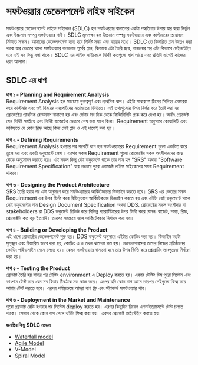 # সফটওয়্যার ডেভেলপমেন্ট লাইফ সাইকেল
সফটওয়্যার ডেভেলপমেন্ট লাইফ সাইকেল (SDLC) হল সফটওয়্যার বানানোর একটা পদ্ধতিগত উপায় যার দ্বারা নির্ভুল এবং উচ্চমান সম্পন্ন সফটওয়্যার পাই। SDLC মূললক্ষ্য হল উচ্চমান সম্পন্ন সফটওয়্যার এবং কাস্টমারের প্রয়োজন মিটাতে সক্ষম। আমাদের ডেভেলপমেন্ট হতে হবে নির্দিষ্ট সময় এবং ব্যয়ের মধ্যে। SDLC তে বিস্তারিত প্লান উল্লেখ করা থাকে যার ভেতরে থাকে সফটওয়্যার বানানোর পূর্বের প্লান, কিভাবে এটা তৈরি হবে, বানানোর পর এটা কিভাবে মেইনটেইন হবে এই সব কিছু বলা থাকে। SDLC এর লাইফ সাইকেলে নির্দিষ্ট কতগুলো ধাপ আছে এবং প্রতিটা ধাপেই কাজের ধরন আলাদা।                       

## SDLC এর ধাপ        
**ধাপ ১ - Planning and Requirement Analysis**          
Requirement Analysis হল সবচেয়ে গুরুত্বপূর্ণ এবং প্রাথমিক ধাপ। এইটা সাধারণত টিমের সিনিয়র মেম্বাররা  করে কাস্টমার এবং ওই বিষয়ের এক্সপার্টদের মতামতের ভিত্তিতে। এই তথ্যগুলোর উপর নির্ভর করে তৈরি করা হয় প্রোজেক্টের প্রাথমিক রোডম্যাপ বানানো হয় এবং সেটার সব দিক থেকে ফিজিবিলিটি চেক করে দেখা হয়। অর্থাৎ প্রোজেক্ট যেন নির্দিষ্ট সমইয়ে এবং নির্দিষ্ট বাজেটের ভেতরে শেষ করা যাবে কিনা। Requirement অনুসারে কোয়ালিটি এবং ভবিষ্যতে যে কোন রিস্ক আছে কিনা সেই প্লান ও এই ধাপেই করা হয়।              

**ধাপ ২ - Defining Requirements**     
Requirement Analysis হওয়ার পর পরবর্তী ধাপ হল সফটওয়্যারের Requirement গুলো একত্রিত করে তুলে ধরা এবং একটা ডকুমেন্টে লেখা। এরপর সকল Requirement গুলো প্রোজেক্টের সকল অংশীদারদের কাছ থেকে অনুমোদন করাতে হয়। এই সকল কিছু যেই ডকুমেন্টে থাকে তার নাম হল "SRS" অথবা "Software Requirement Specification" যার ভেতরে পুরো প্রোজেক্ট লাইফ সাইকেলের সমস্ত Requirement থাকবে।                 

**ধাপ ৩ - Designing the Product Architecture**    
SRS তৈরি হবার পর এটা অনুসরণ করে সফটওয়ারের আর্কিটেকচার ডিজাইন করতে হবে। SRS এর ভেতরে সমস্ত Requirement এর উপর ভিত্তি করে বিভিন্নভাবে আর্কিটেকচার ডিজাইন করতে হয় এবং এইটা যেই ডকুমেন্টে থাকে সেই ডকুমেন্টের নাম Design Document Specification অথবা DDS. প্রোজেক্টের সকল অংশীদার বা stakeholders রা DDS ডকুমেন্ট রিভিউ করে বিভিন্ন প্যারামিটারের উপর ভিত্তি করে যেমনঃ বাজেট, সময়, রিস্ক, প্রোজেক্টটা কত বড় ইত্যাদি। তারপর সবচেয়ে ভাল আর্কিটেকচার নির্ধারন করা হয়। 

**ধাপ ৪ - Building or Developing the Product**     
এই ধাপে প্রোডাক্টের ডেভেলপমেন্ট শুরু হয়। DDS ডকুমেন্ট অনুসারে এইটার কোডিং করা হয়। ডিজাইন যতটা সুশৃঙ্খল এবং বিস্তারিত ভাবে করা হয়, কোডিং এ ও তখন ঝামেলা কম হয়। ডেভেলপারদের তাদের নিজের প্রতিষ্ঠানের কোডিং গাইডলাইন মেনে চলতে হয়। কেমন সফটওয়্যার বানানো হবে তার উপর ভিত্তি করে প্রোগ্রামিং ল্যাংগুয়েজ নির্ধারণ করা হয়। 

**ধাপ ৫ - Testing the Product**      
প্রোডাক্ট তৈরি হয় যাবার পর টেস্টিং environment এ Deploy করতে হয়। এরপর টেস্টিং টিম পুরো সিস্টেম এবং ফাংশান টেস্ট করে যেন সব ফিচার ঠিকঠাক মত কাজ করে। এরপর যদি কোন বাগ আসে তারপর সেইগুলো ফিক্স করে আবার টেস্ট করতে হবে। এরপর পর্যায়ক্রমে আমরা বাগ ফ্রি এবং স্ট্যান্ডার্ড সফটওয়্যার পাব।   

**ধাপ ৬ - Deployment in the Market and Maintenance**    
পুরো প্রোডাক্ট রেডি হওয়ার পর সিস্টেম deploy করতে হয়। এরপর কিছুদিন রিয়েল এনভাইরোমেন্টে টেস্ট চলতে থাকে। সেখান থেকে কোন বাগ পেলে ওইটা ফিক্স করা হয়। এরপর প্রোজেক্ট মেইন্টেইন করতে হয়।     

**জনপ্রিয় কিছু SDLC মডেল**           
* [Waterfall model](SDLC/WaterFall.md)
* [Agile Model](SDLC/Agile.md)
* V-Model
* Spiral Model

